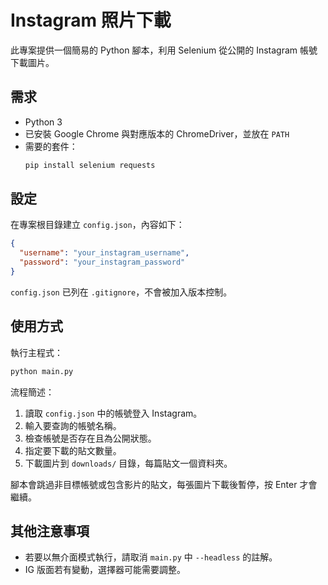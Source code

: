 # Instagram 照片下載

此專案提供一個簡易的 Python 腳本，利用 Selenium 從公開的 Instagram 帳號下載圖片。

## 需求

- Python 3
- 已安裝 Google Chrome 與對應版本的 ChromeDriver，並放在 `PATH`
- 需要的套件：
  ```bash
  pip install selenium requests
  ```

## 設定

在專案根目錄建立 `config.json`，內容如下：

```json
{
  "username": "your_instagram_username",
  "password": "your_instagram_password"
}
```

`config.json` 已列在 `.gitignore`，不會被加入版本控制。

## 使用方式

執行主程式：

```bash
python main.py
```

流程簡述：

1. 讀取 `config.json` 中的帳號登入 Instagram。
2. 輸入要查詢的帳號名稱。
3. 檢查帳號是否存在且為公開狀態。
4. 指定要下載的貼文數量。
5. 下載圖片到 `downloads/` 目錄，每篇貼文一個資料夾。

腳本會跳過非目標帳號或包含影片的貼文，每張圖片下載後暫停，按 Enter 才會繼續。

## 其他注意事項

- 若要以無介面模式執行，請取消 `main.py` 中 `--headless` 的註解。
- IG 版面若有變動，選擇器可能需要調整。
